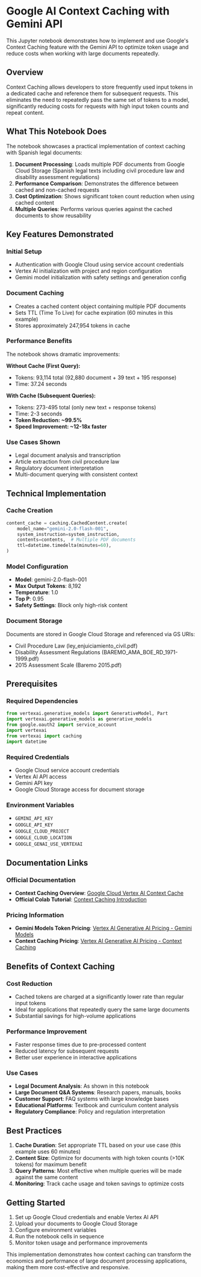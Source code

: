 # Google AI Context Caching with Gemini API

This Jupyter notebook demonstrates how to implement and use Google's Context Caching feature with the Gemini API to optimize token usage and reduce costs when working with large documents repeatedly.

## Overview

Context Caching allows developers to store frequently used input tokens in a dedicated cache and reference them for subsequent requests. This eliminates the need to repeatedly pass the same set of tokens to a model, significantly reducing costs for requests with high input token counts and repeat content.

## What This Notebook Does

The notebook showcases a practical implementation of context caching with Spanish legal documents:

1. **Document Processing**: Loads multiple PDF documents from Google Cloud Storage (Spanish legal texts including civil procedure law and disability assessment regulations)
2. **Performance Comparison**: Demonstrates the difference between cached and non-cached requests
3. **Cost Optimization**: Shows significant token count reduction when using cached content
4. **Multiple Queries**: Performs various queries against the cached documents to show reusability

## Key Features Demonstrated

### Initial Setup
- Authentication with Google Cloud using service account credentials
- Vertex AI initialization with project and region configuration
- Gemini model initialization with safety settings and generation config

### Document Caching
- Creates a cached content object containing multiple PDF documents
- Sets TTL (Time To Live) for cache expiration (60 minutes in this example)
- Stores approximately 247,954 tokens in cache

### Performance Benefits
The notebook shows dramatic improvements:

**Without Cache (First Query):**
- Tokens: 93,114 total (92,880 document + 39 text + 195 response)
- Time: 37.24 seconds

**With Cache (Subsequent Queries):**
- Tokens: 273-495 total (only new text + response tokens)
- Time: 2-3 seconds
- **Token Reduction: ~99.5%**
- **Speed Improvement: ~12-18x faster**

### Use Cases Shown
- Legal document analysis and transcription
- Article extraction from civil procedure law
- Regulatory document interpretation
- Multi-document querying with consistent context

## Technical Implementation

### Cache Creation
```python
content_cache = caching.CachedContent.create(
    model_name="gemini-2.0-flash-001",
    system_instruction=system_instruction,
    contents=contents,  # Multiple PDF documents
    ttl=datetime.timedelta(minutes=60),
)
```

### Model Configuration
- **Model**: gemini-2.0-flash-001
- **Max Output Tokens**: 8,192
- **Temperature**: 1.0
- **Top P**: 0.95
- **Safety Settings**: Block only high-risk content

### Document Storage
Documents are stored in Google Cloud Storage and referenced via GS URIs:
- Civil Procedure Law (ley_enjuiciamiento_civil.pdf)
- Disability Assessment Regulations (BAREMO_AMA_BOE_RD_1971-1999.pdf)
- 2015 Assessment Scale (Baremo 2015.pdf)

## Prerequisites

### Required Dependencies
```python
from vertexai.generative_models import GenerativeModel, Part
import vertexai.generative_models as generative_models
from google.oauth2 import service_account
import vertexai
from vertexai import caching
import datetime
```

### Required Credentials
- Google Cloud service account credentials
- Vertex AI API access
- Gemini API key
- Google Cloud Storage access for document storage

### Environment Variables
- `GEMINI_API_KEY`
- `GOOGLE_API_KEY`
- `GOOGLE_CLOUD_PROJECT`
- `GOOGLE_CLOUD_LOCATION`
- `GOOGLE_GENAI_USE_VERTEXAI`

## Documentation Links

### Official Documentation
- **Context Caching Overview**: [Google Cloud Vertex AI Context Cache](https://cloud.google.com/vertex-ai/generative-ai/docs/context-cache/context-cache-overview)
- **Official Colab Tutorial**: [Context Caching Introduction](https://colab.research.google.com/github/GoogleCloudPlatform/generative-ai/blob/main/gemini/context-caching/intro_context_caching.ipynb)

### Pricing Information
- **Gemini Models Token Pricing**: [Vertex AI Generative AI Pricing - Gemini Models](https://cloud.google.com/vertex-ai/generative-ai/pricing#gemini-models)
- **Context Caching Pricing**: [Vertex AI Generative AI Pricing - Context Caching](https://cloud.google.com/vertex-ai/generative-ai/pricing#context-caching)

## Benefits of Context Caching

### Cost Reduction
- Cached tokens are charged at a significantly lower rate than regular input tokens
- Ideal for applications that repeatedly query the same large documents
- Substantial savings for high-volume applications

### Performance Improvement
- Faster response times due to pre-processed content
- Reduced latency for subsequent requests
- Better user experience in interactive applications

### Use Cases
- **Legal Document Analysis**: As shown in this notebook
- **Large Document Q&A Systems**: Research papers, manuals, books
- **Customer Support**: FAQ systems with large knowledge bases
- **Educational Platforms**: Textbook and curriculum content analysis
- **Regulatory Compliance**: Policy and regulation interpretation

## Best Practices

1. **Cache Duration**: Set appropriate TTL based on your use case (this example uses 60 minutes)
2. **Content Size**: Optimize for documents with high token counts (>10K tokens) for maximum benefit
3. **Query Patterns**: Most effective when multiple queries will be made against the same content
4. **Monitoring**: Track cache usage and token savings to optimize costs

## Getting Started

1. Set up Google Cloud credentials and enable Vertex AI API
2. Upload your documents to Google Cloud Storage
3. Configure environment variables
4. Run the notebook cells in sequence
5. Monitor token usage and performance improvements

This implementation demonstrates how context caching can transform the economics and performance of large document processing applications, making them more cost-effective and responsive.